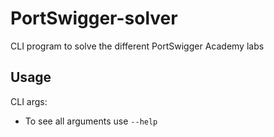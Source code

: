 # PortSwigger-solver
CLI program to solve the different PortSwigger Academy labs

## Usage
CLI args:
  - To see all arguments use `--help`
